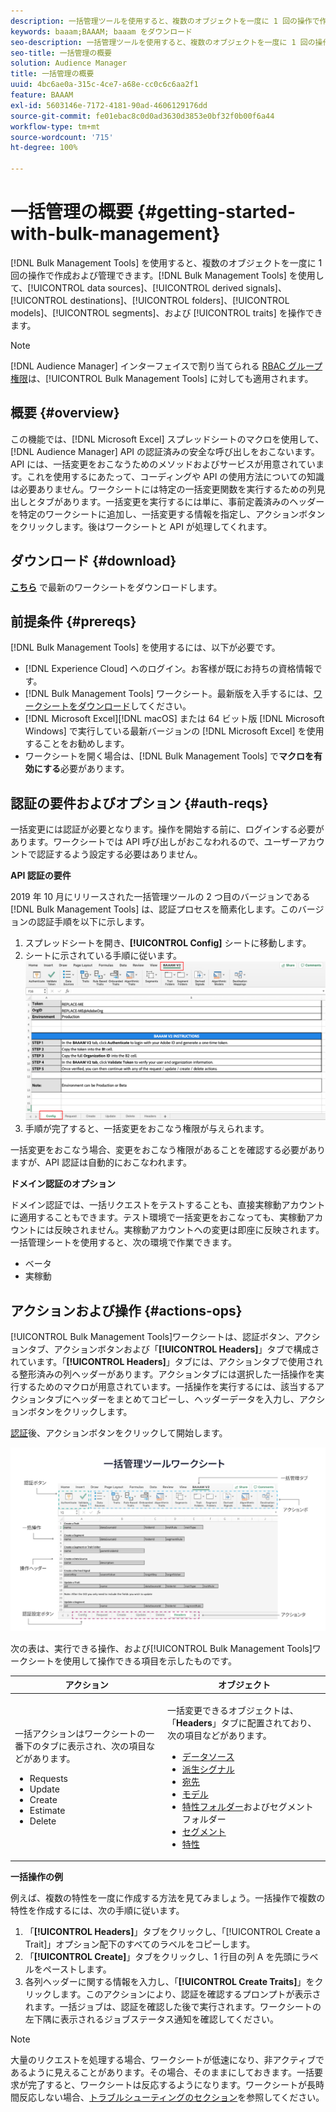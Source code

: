 ```yaml
---
description: 一括管理ツールを使用すると、複数のオブジェクトを一度に 1 回の操作で作成および管理できます。一括管理ツールを使用して、データソース、派生シグナル、宛先、フォルダー、セグメントおよび特性を処理できます。
keywords: baaam;BAAAM; baaam をダウンロード
seo-description: 一括管理ツールを使用すると、複数のオブジェクトを一度に 1 回の操作で作成および管理できます。一括管理ツールを使用して、データソース、派生シグナル、宛先、フォルダー、セグメントおよび特性を処理できます。
seo-title: 一括管理の概要
solution: Audience Manager
title: 一括管理の概要
uuid: 4bc6ae0a-315c-4ce7-a68e-cc0c6c6aa2f1
feature: BAAAM
exl-id: 5603146e-7172-4181-90ad-4606129176dd
source-git-commit: fe01ebac8c0d0ad3630d3853e0bf32f0b00f6a44
workflow-type: tm+mt
source-wordcount: '715'
ht-degree: 100%

---
```


# 一括管理の概要 {#getting-started-with-bulk-management}

[!DNL Bulk Management Tools] を使用すると、複数のオブジェクトを一度に 1 回の操作で作成および管理できます。[!DNL Bulk Management Tools] を使用して、[!UICONTROL data sources]、[!UICONTROL derived signals]、[!UICONTROL destinations]、[!UICONTROL folders]、[!UICONTROL models]、[!UICONTROL segments]、および [!UICONTROL traits] を操作できます。

<!-- 

c_bulk_start.xml

 -->

>[!NOTE]
>
>[!DNL Audience Manager] インターフェイスで割り当てられる [RBAC グループ権限](../../features/administration/administration-overview.md)は、[!UICONTROL Bulk Management Tools] に対しても適用されます。

## 概要 {#overview}

この機能では、[!DNL Microsoft Excel] スプレッドシートのマクロを使用して、[!DNL Audience Manager] API の認証済みの安全な呼び出しをおこないます。API には、一括変更をおこなうためのメソッドおよびサービスが用意されています。これを使用するにあたって、コーディングや API の使用方法についての知識は必要ありません。ワークシートには特定の一括変更関数を実行するための列見出しとタブがあります。一括変更を実行するには単に、事前定義済みのヘッダーを特定のワークシートに追加し、一括変更する情報を指定し、アクションボタンをクリックします。後はワークシートと API が処理してくれます。

## ダウンロード {#download}

**[こちら](assets/BAAAM_V2_20200502.xlsm)** で最新のワークシートをダウンロードします。

## 前提条件 {#prereqs}

[!DNL Bulk Management Tools] を使用するには、以下が必要です。

* [!DNL Experience Cloud] へのログイン。お客様が既にお持ちの資格情報です。
* [!DNL Bulk Management Tools] ワークシート。最新版を入手するには、[ワークシートをダウンロード](assets/BAAAM_V2_20200502.xlsm)してください。
* [!DNL Microsoft Excel][!DNL macOS] または 64 ビット版 [!DNL Microsoft Windows] で実行している最新バージョンの [!DNL Microsoft Excel] を使用することをお勧めします。
* ワークシートを開く場合は、[!DNL Bulk Management Tools] で&#x200B;**マクロを有効にする**&#x200B;必要があります。

## 認証の要件およびオプション {#auth-reqs}

一括変更には認証が必要となります。操作を開始する前に、ログインする必要があります。ワークシートでは API 呼び出しがおこなわれるので、ユーザーアカウントで認証するよう設定する必要はありません。

**API 認証の要件**

2019 年 10 月にリリースされた一括管理ツールの 2 つ目のバージョンである [!DNL Bulk Management Tools] は、認証プロセスを簡素化します。このバージョンの認証手順を以下に示します。

1. スプレッドシートを開き、**[!UICONTROL Config]** シートに移動します。
2. シートに示されている手順に従います。
   ![](assets/baaam-authentication.png)
3. 手順が完了すると、一括変更をおこなう権限が与えられます。

一括変更をおこなう場合、変更をおこなう権限があることを確認する必要がありますが、API 認証は自動的におこなわれます。

**ドメイン認証のオプション**

ドメイン認証では、一括リクエストをテストすることも、直接実稼動アカウントに適用することもできます。テスト環境で一括変更をおこなっても、実稼動アカウントには反映されません。実稼動アカウントへの変更は即座に反映されます。一括管理シートを使用すると、次の環境で作業できます。

* ベータ
* 実稼動

## アクションおよび操作 {#actions-ops}

[!UICONTROL Bulk Management Tools]ワークシートは、認証ボタン、アクションタブ、アクションボタンおよび「**[!UICONTROL Headers]**」タブで構成されています。「**[!UICONTROL Headers]**」タブには、アクションタブで使用される整形済みの列ヘッダーがあります。アクションタブには選択した一括操作を実行するためのマクロが用意されています。一括操作を実行するには、該当するアクションタブにヘッダーをまとめてコピーし、ヘッダーデータを入力し、アクションボタンをクリックします。

[認証](#auth-reqs)後、アクションボタンをクリックして開始します。

![](assets/baaam-worksheet.png)

次の表は、実行できる操作、および[!UICONTROL Bulk Management Tools]ワークシートを使用して操作できる項目を示したものです。

<table id="table_B9B3E09B692E42BAA52FB32C18B00709"> 
 <thead> 
  <tr> 
   <th colname="col1" class="entry"> アクション </th> 
   <th colname="col2" class="entry"> オブジェクト </th> 
  </tr> 
 </thead>
 <tbody> 
  <tr> 
   <td colname="col1"> <p>一括アクションはワークシートの一番下のタブに表示され、次の項目などがあります。 </p> <p> 
     <ul id="ul_49F46B9E00C045D29E40258EB7BDCFBB"> 
      <li id="li_193C41EA19EF4D738FBA037D2BF9B05C">Requests </li> 
      <li id="li_5BE2E13D839F4958AAA5C01B7EFC5096">Update </li> 
      <li id="li_4CCCC739795945DF8C89787F9A67EB88">Create </li> 
      <li id="li_C7D36D2BDF0448CEAF3A5EABE41038E8">Estimate </li> 
      <li id="li_07A3E94326124A3092362D9896EB7732">Delete </li> 
     </ul> </p> </td> 
   <td colname="col2"> <p>一括変更できるオブジェクトは、「<b><span class="uicontrol">Headers</span></b>」タブに配置されており、次の項目などがあります。 </p> <p> 
     <ul id="ul_A7A96F2B1B63430B9A1E1184AC5FA8F2"> 
      <li id="li_E3D9E2E190B04BE685337AC6140C371C"> <a href="../../features/datasources-list-and-settings.md#data-sources-list-and-settings"> データソース</a> </li> 
      <li id="li_B645385E40684FA28770913EAF18CB2C"> <a href="../../features/derived-signals.md"> 派生シグナル</a> </li> 
      <li id="li_9059F8C4A41A410899BDEFC76D3F5949"> <a href="../../features/destinations/destinations.md"> 宛先</a> </li> 
      <li> <a href="../../features/algorithmic-models/understanding-models.md"> モデル</a> </li> 
      <li id="li_BB5A445150754E53AA38C78461326932"> <a href="../../features/traits/trait-storage.md#trait-storage"> 特性フォルダー</a>およびセグメントフォルダー </li> 
      <li id="li_7A27DBF64E0945CF8AE8C96E8C6EDA09"> <a href="../../features/segments/segments-purpose.md"> セグメント</a> </li> 
      <li id="li_A4640A34930040DEA8555EAF0AE2A702"> <a href="../../features/traits/trait-details-page.md"> 特性</a> </li> 
     </ul> </p> </td> 
  </tr> 
 </tbody> 
</table>

**一括操作の例**

例えば、複数の特性を一度に作成する方法を見てみましょう。一括操作で複数の特性を作成するには、次の手順に従います。

1. 「**[!UICONTROL Headers]**」タブをクリックし、「[!UICONTROL Create a Trait]」オプション配下のすべてのラベルをコピーします。
2. 「**[!UICONTROL Create]**」タブをクリックし、1 行目の列 A を先頭にラベルをペーストします。
3. 各列ヘッダーに関する情報を入力し、「**[!UICONTROL Create Traits]**」をクリックします。このアクションにより、認証を確認するプロンプトが表示されます。一括ジョブは、認証を確認した後で実行されます。ワークシートの左下隅に表示されるジョブステータス通知を確認してください。


>[!NOTE]
>
>大量のリクエストを処理する場合、ワークシートが低速になり、非アクティブであるように見えることがあります。その場合、そのままにしておきます。一括要求が完了すると、ワークシートは反応するようになります。ワークシートが長時間反応しない場合、[トラブルシューティングのセクション](../../reference/bulk-management-tools/bulk-troubleshooting.md)を参照してください。
